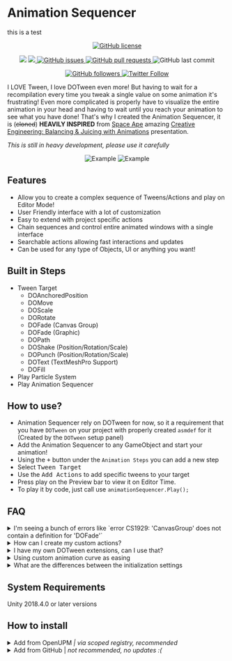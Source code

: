 # Animation Sequencer

this is a test

<p align="center">
    <a href="https://github.com/brunomikoski/Animation-Sequencer/blob/master/LICENSE.md">
		<img alt="GitHub license" src ="https://img.shields.io/github/license/Thundernerd/Unity3D-PackageManagerModules" />
	</a>

</p> 
<p align="center">
	<a href="https://www.codacy.com/gh/brunomikoski/Animation-Sequencer/dashboard?utm_source=github.com&amp;utm_medium=referral&amp;utm_content=brunomikoski/Animation-Sequencer&amp;utm_campaign=Badge_Grade"><img src="https://app.codacy.com/project/badge/Grade/ab4c5923ca0545c9b8c85d87adbd689a"/></a>
    <a href="https://openupm.com/packages/com.brunomikoski.animationsequencer/">
        <img src="https://img.shields.io/npm/v/com.brunomikoski.animationsequencer?label=openupm&amp;registry_uri=https://package.openupm.com" />
    </a>

  <a href="https://github.com/brunomikoski/Animation-Sequencer/issues">
     <img alt="GitHub issues" src ="https://img.shields.io/github/issues/brunomikoski/Animation-Sequencer" />
  </a>

  <a href="https://github.com/brunomikoski/Animation-Sequencer/pulls">
   <img alt="GitHub pull requests" src ="https://img.shields.io/github/issues-pr/brunomikoski/Animation-Sequencer" />
  </a>
  
  <img alt="GitHub last commit" src ="https://img.shields.io/github/last-commit/brunomikoski/Animation-Sequencer" />
</p>

<p align="center">
    	<a href="https://github.com/brunomikoski">
        	<img alt="GitHub followers" src="https://img.shields.io/github/followers/brunomikoski?style=social">
	</a>	
	<a href="https://twitter.com/brunomikoski">
		<img alt="Twitter Follow" src="https://img.shields.io/twitter/follow/brunomikoski?style=social">
	</a>
</p>

I LOVE Tween, I love DOTween even more! But having to wait for a recompilation every time you tweak a single value on some animation it's frustrating! Even more complicated is properly have to visualize the entire animation in your head and having to wait until you reach your animation to see what you have done! That's why I created the Animation Sequencer, it is (~~cloned~~) **HEAVILY INSPIRED** from [Space Ape](https://spaceapegames.com/) amazing [Creative Engineering: Balancing & Juicing with Animations](https://youtu.be/4JoBw212Kyg) presentation.

_This is still in heavy development, please use it carefully_

<p align="center">
  <img alt="Example" src="https://user-images.githubusercontent.com/600419/109826506-c299cb00-7c32-11eb-8b0d-8c0e97c4b5b7.gif">
   <img alt="Example" src="https://user-images.githubusercontent.com/600419/128615966-ee93d57b-9cfe-4402-9f9c-ded83ef2b0e8.gif">

</p>

## Features

- Allow you to create a complex sequence of Tweens/Actions and play on Editor Mode!
- User Friendly interface with a lot of customization
- Easy to extend with project specific actions
- Chain sequences and control entire animated windows with a single interface
- Searchable actions allowing fast interactions and updates
- Can be used for any type of Objects, UI or anything you want!

## Built in Steps

- Tween Target
  - DOAnchoredPosition
  - DOMove
  - DOScale
  - DORotate
  - DOFade (Canvas Group)
  - DOFade (Graphic)
  - DOPath
  - DOShake (Position/Rotation/Scale)
  - DOPunch (Position/Rotation/Scale)
  - DOText (TextMeshPro Support)
  - DOFill
- Play Particle System
- Play Animation Sequencer

## How to use?

- Animation Sequencer rely on DOTween for now, so it a requirement that you have `DOTween` on your project with properly created `asmdef` for it (Created by the `DOTween` setup panel)
- Add the Animation Sequencer to any GameObject and start your animation!
- Using the <kbd>+</kbd> button under the `Animation Steps` you can add a new step
- Select <kbd>Tween Target</kbd>
- Use the <kbd>Add Actions</kbd> to add specific tweens to your target
- Press play on the Preview bar to view it on Editor Time.
- To play it by code, just call use `animationSequencer.Play();`

## FAQ

<details>
<summary>I'm seeing a bunch of errors  like `error CS1929: 'CanvasGroup' does not contain a definition for 'DOFade'`</summary> 
This means that you don't have the DOTween setup complete with Asmdef files, make sure you do it by the menu: `Tools/Demigiant/DOTween Utility Panel`
	
</details>
<details>
    
<summary>How can I create my custom actions?</summary> 
To create a custom action there's a few things you need to do, first your class needs to be `[Serializable]` in order to be properly displayed on inspector.
Now you need to make sure whatever you are doing, you are connecting it with the Sequence, like the example bellow.
Also notice that in this case I'm adding the Duration its getting the lenght from the clip

```c#
[Serializable]
 public class PlayLegacyAnimation : AnimationStepBase
 {
     public override string DisplayName => "Play Legacy Animation";

     [SerializeField]
     private Animation animation;

     public override void AddTweenToSequence(Sequence animationSequence)
     {
         animationSequence.AppendInterval(Delay);
         animationSequence.AppendCallback(
             () =>
             {
                 animation.Play();
             }
         );
         animationSequence.AppendInterval(animation.clip.length);
     }
 }
```

</details>

<details>

<summary>I have my own DOTween extensions, can I use that? </summary>

Absolutely! The same as the step, you can add any new DOTween action by extending `DOTweenActionBase`. In order to avoid any performance issues all the tweens are created on the PrepareToPlay method on Awake, and are paused.

```c#
[Serializable]
public sealed class ChangeMaterialStrengthDOTweenAction : DOTweenActionBase
{
    public override string DisplayName => "Change Material Strength";

    public override Type TargetComponentType => typeof(Renderer);

    [SerializeField, Range(0,1)]
    private float materialStrength = 1;

     public override bool CreateTween(GameObject target, float duration, int loops, LoopType loopType)
     {
        Renderer renderer = target.GetComponent<Renderer>();
        if (renderer == null)
            return false;

        TweenerCore<float, float, FloatOptions> materialTween = renderer.sharedMaterial.DOFloat(materialStrength, "Strength", duration);

        SetTween(materialTween, loops, loopType);
        return true;
    }
}
```

![custom-tween-action](https://user-images.githubusercontent.com/600419/109774425-3965a280-7bf8-11eb-9bfe-90b0be8b8617.gif)

</details>

<details>
    <summary>Using custom animation curve as easing </summary>
    
You can use the Custom ease to define an *AnimationCurve* for the Tween.
    
![custom-ease](https://user-images.githubusercontent.com/600419/109780020-7af94c00-7bfe-11eb-8f0f-52480dd97ea3.gif)

</details>

<details>
   <summary>What are the differences between the initialization settings</summary>
	
- <kbd>None</kbd> *Don't do anything on the AnimationSequencer Awake method*	
- <kbd>PrepareToPlayOnAwake</kbd> *This will make sure the Tweens that are from are prepared to play at the intial value on Awake.*
- <kbd>PlayOnAwake</kbd> Will play the tween on Awake.*
   
</details>

## System Requirements

Unity 2018.4.0 or later versions

## How to install

<details>
<summary>Add from OpenUPM <em>| via scoped registry, recommended</em></summary>

This package is available on OpenUPM: https://openupm.com/packages/com.brunomikoski.animationsequencer

To add it the package to your project:

- open `Edit/Project Settings/Package Manager`
- add a new Scoped Registry:
  ```
  Name: OpenUPM
  URL:  https://package.openupm.com/
  Scope(s): com.brunomikoski
            com.demigiant
  ```
- click <kbd>Save</kbd>
- open Package Manager
- click <kbd>+</kbd>
- select <kbd>Add from Git URL</kbd>
- paste `com.brunomikoski.animationsequencer`
- click <kbd>Add</kbd>
</details>

<details>
<summary>Add from GitHub | <em>not recommended, no updates :( </em></summary>

You can also add it directly from GitHub on Unity 2019.4+. Note that you won't be able to receive updates through Package Manager this way, you'll have to update manually.

- open Package Manager
- click <kbd>+</kbd>
- select <kbd>Add from Git URL</kbd>
- paste `https://github.com/brunomikoski/Animation-Sequencer.git`
- click <kbd>Add</kbd>
</details>
